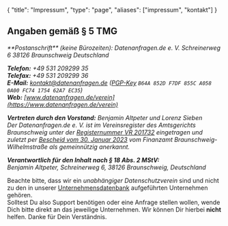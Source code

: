 {
	"title": "Impressum",
	"type": "page",
	"aliases": ["impressum", "kontakt"]
}

## Angaben gemäß § 5 TMG

<address>
**Postanschrift** (keine Bürozeiten):  
Datenanfragen.de e.&nbsp;V.  
Schreinerweg 6  
38126 Braunschweig  
Deutschland

**Telefon:** +49 531 209299 35  
**Telefax:** +49 531 209299 36  
**E-Mail:** kontakt@datenanfragen.de ([PGP-Key](/pgp/62A7EC35.asc) `B64A 852D F7DF 855C A058  0A00 FC74 1754 62A7 EC35`)  
**Web:** [www.datenanfragen.de/verein](https://www.datenanfragen.de/verein)

**Vertreten durch den Vorstand:** Benjamin Altpeter und Lorenz Sieben  
Der Datenanfragen.de e.&nbsp;V. ist im Vereinsregister des Amtsgerichts Braunschweig unter der [Registernummer VR&nbsp;201732](https://static.dacdn.de/docs/vereinsregisterabdruck_2020-09-11.pdf "Aktueller Abdruck aus dem Vereinsregister vom 11. September 2020") eingetragen und zuletzt per [Bescheid vom 30. Januar 2023](https://static.dacdn.de/docs/freistellungsbescheid_2023-01-30.pdf) vom Finanzamt Braunschweig-Wilhelmstraße als gemeinnützig anerkannt.

**Verantwortlich für den Inhalt nach § 18 Abs. 2 MStV:**  
Benjamin Altpeter, Schreinerweg 6, 38126 Braunschweig, Deutschland
</address>

<div class="box box-warning">
	Beachte bitte, dass wir ein <em>unabhängiger Datenschutzverein</em> sind und nicht zu den in unserer <a href="/company">Unternehmensdatenbank</a> aufgeführten Unternehmen gehören.<br>
	Solltest Du also Support benötigen oder eine Anfrage stellen wollen, wende Dich bitte direkt an das jeweilige Unternehmen. Wir können Dir hierbei <strong>nicht</strong> helfen. Danke für Dein Verständnis.
</div>

<script type="application/ld+json">
	{
		"@context": "http://schema.org",
		"@type": "NGO",
		"name": "Datenanfragen.de e. V.",
		"address": {
			"@type": "PostalAddress",
			"streetAddress": "c/o Benjamin Altpeter, Schreinerweg 6",
			"postalCode": "38126",
			"addressLocality": "Braunschweig",
			"addressCountry": "DE"
		},
		"telephone": "+49 531 209299 35",
		"faxNumber": "+49 531 209299 36",
		"email": "kontakt@datenanfragen.de",
		"url": "https://www.datenanfragen.de/verein",
		"logo": "https://www.datenanfragen.de/img/logo-datenanfragen-ev.png"
	}
</script>
